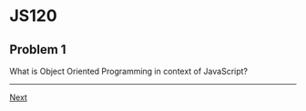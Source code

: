 # JS120
## Problem 1

What is Object Oriented Programming in context of JavaScript?

---

[Next](02.md)
